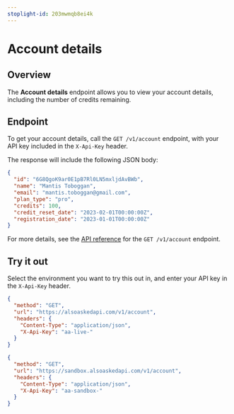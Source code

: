 ```yaml
---
stoplight-id: 203mwmqb8ei4k
---
```


# Account details

## Overview

The **Account details** endpoint allows you to view your account details, including the number of credits remaining.

## Endpoint

To get your account details, call the `GET /v1/account` endpoint, with your API key included in the `X-Api-Key` header.

The response will include the following JSON body:

```json
{
  "id": "6G8QgoK9ar0E1pB7Rl0LN5mxljdAvBWb",
  "name": "Mantis Toboggan",
  "email": "mantis.toboggan@gmail.com",
  "plan_type": "pro",
  "credits": 100,
  "credit_reset_date": "2023-02-01T00:00:00Z",
  "registration_date": "2023-01-01T00:00:00Z"
}
```

For more details, see the [API reference](../openapi/openapi.yaml/paths/~1account) for the `GET /v1/account` endpoint.

## Try it out

Select the environment you want to try this out in, and enter your API key in the `X-Api-Key` header.

<!--
type: tab
title: Live
-->

```json http
{
  "method": "GET",
  "url": "https://alsoaskedapi.com/v1/account",
  "headers": {
    "Content-Type": "application/json",
    "X-Api-Key": "aa-live-"
  }
}
```

<!--
type: tab
title: Sandbox
-->

```json http
{
  "method": "GET",
  "url": "https://sandbox.alsoaskedapi.com/v1/account",
  "headers": {
    "Content-Type": "application/json",
    "X-Api-Key": "aa-sandbox-"
  }
}
```

<!-- type: tab-end -->
